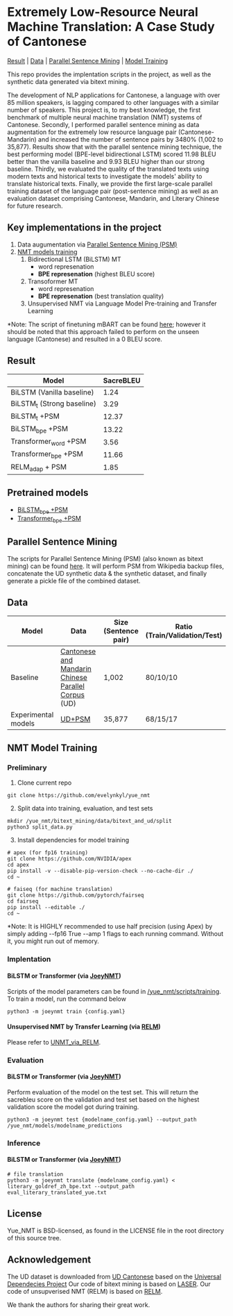 # Extremely Low-Resource Neural Machine Translation: A Case Study of Cantonese
[Result](#result) | [Data](#data) | [Parallel Sentence Mining](#parallel-sentence-mining) | [Model Training](#nmt-model-training)

This repo provides the implentation scripts in the project, as well as the synthetic data generated via bitext mining.

The development of NLP applications for Cantonese, a language with over 85 million speakers, is lagging compared to other languages with a similar number of speakers. This project is, to my best knowledge, the first benchmark of multiple neural machine translation (NMT) systems of Cantonese. Secondly, I performed parallel sentence mining as data augmentation for the extremely low resource language pair (Cantonese-Mandarin) and increased the number of sentence pairs by 3480% (1,002 to 35,877). Results show that with the parallel sentence mining technique, the best performing model (BPE-level bidirectional LSTM) scored 11.98 BLEU better than the vanilla baseline and 9.93 BLEU higher than our strong baseline. Thirdly, we evaluated the quality of the translated texts using modern texts and historical texts to investigate the models' ability to translate historical texts. Finally, we provide the first large-scale parallel training dataset of the language pair (post-sentence mining) as well as an evaluation dataset comprising Cantonese, Mandarin, and Literary Chinese for future research.

## Key implementations in the project
1. Data augumentation via [Parallel Sentence Mining (PSM)](#parallel-sentence-mining)
2. [NMT models training](#nmt-model-training)
    1. Bidirectional LSTM (BiLSTM) MT
          - word represenation
          - **BPE represenation** (highest BLEU score)
    2. Transoformer MT
          - word represenation
          - **BPE represenation** (best translation quality)
    3. Unsupervised NMT via Language Model Pre-training and Transfer Learning

*Note: The script of finetuning mBART can be found [here](https://github.com/evelynkyl/yue_nmt/failed_attempt_mnmt/mbart_finetune_yue.sh); however it should be noted that this approach failed to perform on the unseen language (Cantonese) and resulted in a 0 BLEU score.

## Result
|  Model          | SacreBLEU  | 
| --------------  | ---------- |
| BiLSTM (Vanilla baseline)  |  1.24 |
| BiLSTM<sub>t</sub> (Strong baseline)   | 3.29 |
| BiLSTM<sub>t</sub> +PSM | 12.37 |
| BiLSTM<sub>bpe</sub> +PSM | 13.22 |
| Transformer<sub>word</sub> +PSM | 3.56 |
| Transformer<sub>bpe</sub> +PSM | 11.66 |
| RELM<sub>adap</sub> + PSM | 1.85 |

## Pretrained models
- [BiLSTM<sub>bpe</sub> +PSM](https://github.com/evelynkyl/yue_nmt/tree/main/models/bilstm)
- [Transformer<sub>bpe</sub> +PSM](https://github.com/evelynkyl/yue_nmt/tree/main/models/transformer)

##  Parallel Sentence Mining
The scripts for Parallel Sentence Mining (PSM) (also known as bitext mining) can be found [here](https://github.com/evelynkyl/yue_nmt/tree/main/bitext_mining).
It will perform PSM from Wikipedia backup files, concatenate the UD synthetic data & the synthetic dataset, and finally generate a pickle file of the combined dataset.

## Data
|  Model   | Data    |  Size (Sentence pair)   |  Ratio (Train/Validation/Test) |
| --------  | ------- | ------------------------| ------------------------------ |
| Baseline |  [Cantonese and Mandarin Chinese Parallel Corpus](https://github.com/UniversalDependencies/UD_Cantonese-HK) (UD) | 1,002 | 80/10/10 |
| Experimental models | [UD+PSM](https://github.com/evelynkyl/yue_nmt/blob/main/data/ud_and_bitext/yue_zh_combined36k.pkl) | 35,877 | 68/15/17 |

## NMT Model Training
### Preliminary
1. Clone current repo
```
git clone https://github.com/evelynkyl/yue_nmt
```
2. Split data into training, evaluation, and test sets
```
mkdir /yue_nmt/bitext_mining/data/bitext_and_ud/split
python3 split_data.py
```
3. Install dependencies for model training
```
# apex (for fp16 training)
git clone https://github.com/NVIDIA/apex
cd apex
pip install -v --disable-pip-version-check --no-cache-dir ./
cd ~

# faiseq (for machine translation)
git clone https://github.com/pytorch/fairseq
cd fairseq
pip install --editable ./
cd ~
```
*Note: It is HIGHLY recommended to use half precision (using Apex) by simply adding --fp16 True --amp 1 flags to each running command. Without it, you might run out of memory.

### Implentation
#### BiLSTM or Transformer (via [JoeyNMT](https://github.com/joeynmt/joeynmt))
Scripts of the model parameters can be found in [/yue_nmt/scripts/training](https://github.com/evelynkyl/yue_nmt/scripts/training).
To train a model, run the command below
```
python3 -m joeynmt train {config.yaml}
```
#### Unsupervised NMT by Transfer Learning (via [RELM](https://github.com/alexandra-chron/relm_unmt))
Please refer to [UNMT_via_RELM](https://github.com/evelynkyl/yue_nmt/UNMT_via_RELM).

### Evaluation
#### BiLSTM or Transformer (via [JoeyNMT](https://github.com/joeynmt/joeynmt))
Perform evaluation of the model on the test set. 
This will return the sacrebleu score on the validation and test set based on the highest validation score the model got during training.
```
python3 -m joeynmt test {modelname_config.yaml} --output_path /yue_nmt/models/modelname_predictions
```

### Inference
#### BiLSTM or Transformer (via [JoeyNMT](https://github.com/joeynmt/joeynmt))
```
# file translation
python3 -m joeynmt translate {modelname_config.yaml} < literary_goldref_zh_bpe.txt --output_path eval_literary_translated_yue.txt
```
## License
Yue_NMT is BSD-licensed, as found in the LICENSE file in the root directory of this source tree.

## Acknowledgement
The UD dataset is downloaded from [UD Cantonese](https://github.com/UniversalDependencies/UD_Cantonese-HK) based on the [Universal Dependecies Project](https://universaldependencies.org)
Our code of bitext mining is based on [LASER](https://github.com/facebookresearch/LASER). 
Our code of unsupverised NMT (RELM) is based on [RELM](https://github.com/alexandra-chron/relm_unmt). 

We thank the authors for sharing their great work.

